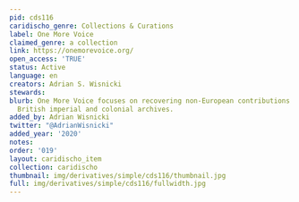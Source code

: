 ```yaml
---
pid: cds116
caridischo_genre: Collections & Curations
label: One More Voice
claimed_genre: a collection
link: https://onemorevoice.org/
open_access: 'TRUE'
status: Active
language: en
creators: Adrian S. Wisnicki
stewards: 
blurb: One More Voice focuses on recovering non-European contributions from nineteenth-century
  British imperial and colonial archives.
added_by: Adrian Wisnicki
twitter: "@AdrianWisnicki"
added_year: '2020'
notes: 
order: '019'
layout: caridischo_item
collection: caridischo
thumbnail: img/derivatives/simple/cds116/thumbnail.jpg
full: img/derivatives/simple/cds116/fullwidth.jpg
---
```

